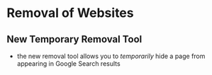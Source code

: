 # Removal of Websites

## New Temporary Removal Tool

- the new removal tool allows you to *temporarily* hide a page from appearing in Google Search results
